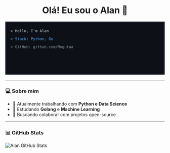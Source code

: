 <h1 align="center">Olá! Eu sou o Alan 👋</h1>

<p align="center">
  <img src="profile.svg" alt="Terminal Resume" />
</p>

---

### 💻 Sobre mim

- 🔭 Atualmente trabalhando com **Python e Data Science**
- 🌱 Estudando **Golang** e **Machine Learning**
- 👯 Buscando colaborar com projetos open-source

---

### 📊 GitHub Stats

![Alan GitHub Stats](https://github-readme-stats.vercel.app/api?username=Mogutaa&show_icons=true&theme=dracula)
